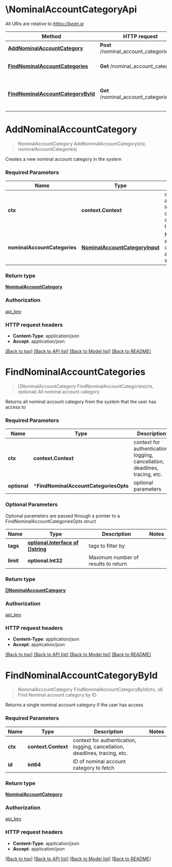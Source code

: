 # \NominalAccountCategoryApi

All URIs are relative to *https://bean.ie*

Method | HTTP request | Description
------------- | ------------- | -------------
[**AddNominalAccountCategory**](NominalAccountCategoryApi.md#AddNominalAccountCategory) | **Post** /nominal_account_categories | 
[**FindNominalAccountCategories**](NominalAccountCategoryApi.md#FindNominalAccountCategories) | **Get** /nominal_account_categories | All nominal account category
[**FindNominalAccountCategoryById**](NominalAccountCategoryApi.md#FindNominalAccountCategoryById) | **Get** /nominal_account_categories/{id} | Find Nominal account category by ID


# **AddNominalAccountCategory**
> NominalAccountCategory AddNominalAccountCategory(ctx, nominalAccountCategories)


Creates a new nominal account category in the system

### Required Parameters

Name | Type | Description  | Notes
------------- | ------------- | ------------- | -------------
 **ctx** | **context.Context** | context for authentication, logging, cancellation, deadlines, tracing, etc.
  **nominalAccountCategories** | [**NominalAccountCategoryInput**](NominalAccountCategoryInput.md)| Nominal account category to add to the system | 

### Return type

[**NominalAccountCategory**](NominalAccountCategory.md)

### Authorization

[api_key](../README.md#api_key)

### HTTP request headers

 - **Content-Type**: application/json
 - **Accept**: application/json

[[Back to top]](#) [[Back to API list]](../README.md#documentation-for-api-endpoints) [[Back to Model list]](../README.md#documentation-for-models) [[Back to README]](../README.md)

# **FindNominalAccountCategories**
> []NominalAccountCategory FindNominalAccountCategories(ctx, optional)
All nominal account category

Returns all nominal account category from the system that the user has access to

### Required Parameters

Name | Type | Description  | Notes
------------- | ------------- | ------------- | -------------
 **ctx** | **context.Context** | context for authentication, logging, cancellation, deadlines, tracing, etc.
 **optional** | ***FindNominalAccountCategoriesOpts** | optional parameters | nil if no parameters

### Optional Parameters
Optional parameters are passed through a pointer to a FindNominalAccountCategoriesOpts struct

Name | Type | Description  | Notes
------------- | ------------- | ------------- | -------------
 **tags** | [**optional.Interface of []string**](string.md)| tags to filter by | 
 **limit** | **optional.Int32**| Maximum number of results to return | 

### Return type

[**[]NominalAccountCategory**](NominalAccountCategory.md)

### Authorization

[api_key](../README.md#api_key)

### HTTP request headers

 - **Content-Type**: application/json
 - **Accept**: application/json

[[Back to top]](#) [[Back to API list]](../README.md#documentation-for-api-endpoints) [[Back to Model list]](../README.md#documentation-for-models) [[Back to README]](../README.md)

# **FindNominalAccountCategoryById**
> NominalAccountCategory FindNominalAccountCategoryById(ctx, id)
Find Nominal account category by ID

Returns a single nominal account category if the user has access

### Required Parameters

Name | Type | Description  | Notes
------------- | ------------- | ------------- | -------------
 **ctx** | **context.Context** | context for authentication, logging, cancellation, deadlines, tracing, etc.
  **id** | **int64**| ID of nominal account category to fetch | 

### Return type

[**NominalAccountCategory**](NominalAccountCategory.md)

### Authorization

[api_key](../README.md#api_key)

### HTTP request headers

 - **Content-Type**: application/json
 - **Accept**: application/json

[[Back to top]](#) [[Back to API list]](../README.md#documentation-for-api-endpoints) [[Back to Model list]](../README.md#documentation-for-models) [[Back to README]](../README.md)

